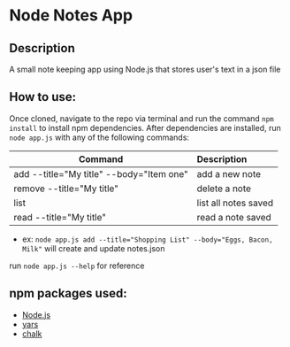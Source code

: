 # Node Notes App

## Description

A small note keeping app using Node.js that stores user's text in a json file

## How to use:

Once cloned, navigate to the repo via terminal and run the command `npm install` to install npm dependencies.
After dependencies are installed, run `node app.js` with any of the following commands:

| Command                                  | Description          |
| ---------------------------------------- | :------------------- |
| add --title="My title" --body="Item one" | add a new note       |
| remove --title="My title"                | delete a note        |
| list                                     | list all notes saved |
| read --title="My title"                  | read a note saved    |

- ex: `node app.js add --title="Shopping List" --body="Eggs, Bacon, Milk"` will create and update notes.json

run `node app.js --help` for reference

## npm packages used:

- [Node.js](https://nodejs.org/dist/latest-v14.x/docs/api/)
- [yars](https://www.npmjs.com/package/yargs)
- [chalk](https://www.npmjs.com/package/chalk)
